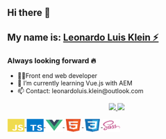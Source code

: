 ## Hi there 👋

## My name is: <a href="https://www.instagram.com/leonardoluis.klein/">Leonardo Luis Klein ⚡</a>

### Always looking forward 🔥
<ul>
 <li>👨‍💻Front end web developer </li>
 <li>🌱 I’m currently learning Vue.js with AEM </li>
 <li>📫 Contact: leonardoluis.klein@outlook.com </li>
 </ul>

<div align="center">
  <a href="https://github.com/LeonardoLuisKlein">
  <img height="180em" src="https://github-readme-stats.vercel.app/api?username=LeonardoLuisKlein&show_icons=true&theme=dracula&include_all_commits=true&count_private=true"/>
  <img height="180em" src="https://github-readme-stats.vercel.app/api/top-langs/?username=LeonardoLuisKlein&layout=compact&langs_count=7&theme=dracula"/>
</div>

</div>
<div style="display: inline_block"><br>
  <img align="center" alt="Leo-Js" height="30" width="40" src="https://raw.githubusercontent.com/devicons/devicon/master/icons/javascript/javascript-plain.svg">
  <img align="center" alt="Leo-Ts" height="30" width="40" src="https://raw.githubusercontent.com/devicons/devicon/master/icons/typescript/typescript-plain.svg">
  <img align="center" alt="Leo-Vue" height="30" width="40" src="https://raw.githubusercontent.com/devicons/devicon/master/icons/vuejs/vuejs-original.svg">
  <img align="center" alt="Leo-HTML" height="30" width="40" src="https://raw.githubusercontent.com/devicons/devicon/master/icons/html5/html5-original.svg">
  <img align="center" alt="Leo-CSS" height="30" width="40" src="https://raw.githubusercontent.com/devicons/devicon/master/icons/css3/css3-original.svg">
  <img align="center" alt="Leo-SAAS" height="30" width="40" src="https://raw.githubusercontent.com/devicons/devicon/master/icons/sass/sass-original.svg">
</div>
  
<!--
**LeonardoLuisKlein/LeonardoLuisKlein** is a ✨ _special_ ✨ repository because its `README.md` (this file) appears on your GitHub profile.

Here are some ideas to get you started:

- 🔭 I’m currently working on ...
- 🌱 I’m currently learning ...
- 👯 I’m looking to collaborate on ...
- 🤔 I’m looking for help with ...
- 💬 Ask me about ...
- 📫 How to reach me: ...
- 😄 Pronouns: ...
- ⚡ Fun fact: ...
-->
